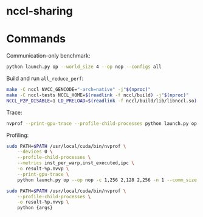 # nccl-sharing
 
# Commands

Communication-only benchmark: 

```sh
python launch.py op --world_size 4 --op nop --configs all
```


Build and run `all_reduce_perf`: 
```sh
make -C nccl NVCC_GENCODE="-arch=native" -j"$(nproc)"
make -C nccl-tests NCCL_HOME=$(readlink -f nccl/build) -j"$(nproc)"
NCCL_P2P_DISABLE=1 LD_PRELOAD=$(readlink -f nccl/build/lib/libnccl.so) ./nccl-tests/build/all_reduce_perf -g 2 -b 8 -e 100M -f 2
```

Trace: 
```sh
nvprof --print-gpu-trace --profile-child-processes python launch.py op --world_size 4 --op nop --configs 1,64
```

Profiling: 
```sh
sudo PATH=$PATH /usr/local/cuda/bin/nvprof \
    --devices 0 \
    --profile-child-processes \
    --metrics inst_per_warp,inst_executed,ipc \
    -o result-%p.nvvp \
    --print-gpu-trace \
    python launch.py op --op nop -c 1,256 2,128 2,256 -n 1 --comm_size 1
```

```sh
sudo PATH=$PATH /usr/local/cuda/bin/nvprof \
    --profile-child-processes \
    -o result-%p.nvvp \
    python {args}
```
